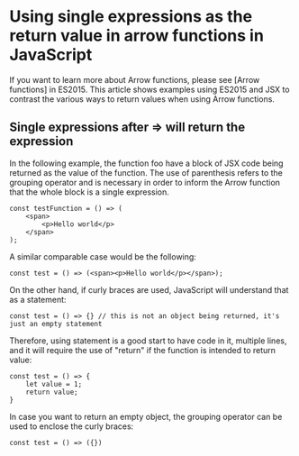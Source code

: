 # Using single expressions as the return value in arrow functions in JavaScript

If you want to learn more about Arrow functions, please see [Arrow functions] in ES2015. This article shows examples using ES2015 and JSX to contrast the various ways to return values when using Arrow functions. 

## Single expressions after => will return the expression 

In the following example, the function foo have a block of JSX code being returned as the value of the function. The use of parenthesis refers to the grouping operator and is necessary in order to inform the Arrow function that the whole block is a single expression. 

```
const testFunction = () => (
    <span>
        <p>Hello world</p>
    </span>
);
```

A similar comparable case would be the following:

```
const test = () => (<span><p>Hello world</p></span>);
```

On the other hand, if curly braces are used, JavaScript will understand that as a statement:

```
const test = () => {} // this is not an object being returned, it's just an empty statement 
```

Therefore, using statement is a good start to have code in it, multiple lines, and it will require the use of "return" if the function is intended to return value:

```
const test = () => {
    let value = 1; 
    return value;
}
```

In case you want to return an empty object, the grouping operator can be used to enclose the curly braces: 

```
const test = () => ({}) 
```

